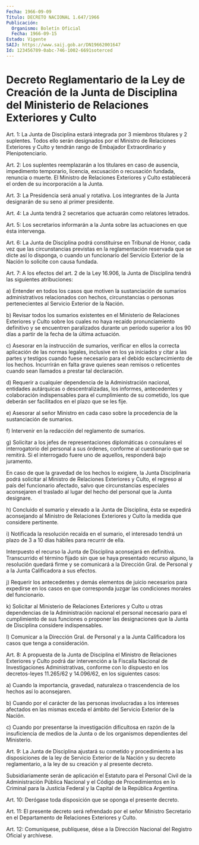 ```yaml
---
Fecha: 1966-09-09
Título: DECRETO NACIONAL 1.647/1966
Publicación:
  Organismo: Boletín Oficial
  Fecha: 1966-09-15
Estado: Vigente
SAIJ: https://www.saij.gob.ar/DN19662001647
Id: 123456789-0abc-746-1002-6691soterced
---
```

# Decreto  Reglamentario  de  la  Ley  de  Creación  de  la  Junta  de Disciplina    del   Ministerio  de  Relaciones  Exteriores  y  Culto

<a id="1"></a>
Art. 1: La Junta de Disciplina estará integrada por 3 miembros titulares y 2 suplentes. Todos ello serán designados por el Ministro de Relaciones Exteriores y Culto y tendrán rango de Embajador Extraordinario y Plenipotenciario.

<a id="2"></a>
Art. 2: Los suplentes reemplazarán a los titulares en caso de ausencia, impedimento temporario, licencia, excusación o recusación fundada, renuncia o muerte. El Ministro de Relaciones Exteriores y Culto establecerá el orden de su incorporación a la Junta.

<a id="3"></a>
Art. 3: La Presidencia será anual y rotativa. Los integrantes de la Junta designarán de su seno al primer presidente.

<a id="4"></a>
Art. 4: La Junta tendrá 2 secretarios que actuarán como relatores letrados.

<a id="5"></a>
Art. 5: Los secretarios informarán a la Junta sobre las actuaciones en que ésta intervenga.

<a id="6"></a>
Art. 6: La Junta de Disciplina podrá constituirse en Tribunal de Honor, cada vez que las circunstancias previstas en la reglamentación reservada que se dicte así lo disponga, o cuando un funcionario del Servicio Exterior de la Nación lo solicite con causa fundada.

<a id="7"></a>
Art. 7: A los efectos del art. 2 de la Ley 16.906, la Junta de Disciplina tendrá las siguientes atribuciones:

a) Entender en todos los casos que motiven la sustanciación de sumarios administrativos relacionados con hechos, circunstancias o personas pertenecientes al Servicio Exterior de la Nación.

b) Revisar todos los sumarios existentes en el Ministerio de Relaciones Exteriores y Culto sobre los cuales no haya recaído pronunciamiento definitivo y se encuentren paralizados durante un período superior a los 90 días a partir de la fecha de la última actuación.

c) Asesorar en la instrucción de sumarios, verificar en ellos la correcta aplicación de las normas legales, inclusive en los ya iniciados y citar a las partes y testigos cuando fuese necesario para el debido esclarecimiento de los hechos. Incurrirán en falta grave quienes sean remisos o reticentes cuando sean llamados a prestar tal declaración.

d) Requerir a cualquier dependencia de la Administración nacional, entidades autárquicas o descentralizadas, los informes, antecedentes y colaboración indispensables para el cumplimiento de su cometido, los que deberán ser facilitados en el plazo que se les fije.

e) Asesorar al señor Ministro en cada caso sobre la procedencia de la sustanciación de sumarios.

f) Intervenir en la redacción del reglamento de sumarios.

g) Solicitar a los jefes de representaciones diplomáticas o consulares el interrogatorio del personal a sus órdenes, conforme al cuestionario que se remitirá. Si el interrogado fuere uno de aquellos, responderá bajo juramento.

En caso de que la gravedad de los hechos lo exigiere, la Junta Disciplinaria podrá solicitar al Ministro de Relaciones Exteriores y Culto, el regreso al país del funcionario afectado, salvo que circunstancias especiales aconsejaren el traslado al lugar del hecho del personal que la Junta designare.

h) Concluido el sumario y elevado a la Junta de Disciplina, ésta se expedirá aconsejando al Ministro de Relaciones Exteriores y Culto la medida que considere pertinente.

i) Notificada la resolución recaída en el sumario, el interesado tendrá un plazo de 3 a 10 días hábiles para recurrir de ella.

Interpuesto el recurso la Junta de Disciplina aconsejará en definitiva. Transcurrido el término fijado sin que se haya presentado recurso alguno, la resolución quedará firme y se comunicará a la Dirección Gral. de Personal y a la Junta Calificadora a sus efectos.

j) Requerir los antecedentes y demás elementos de juicio necesarios para expedirse en los casos en que corresponda juzgar las condiciones morales del funcionario.

k) Solicitar al Ministerio de Relaciones Exteriores y Culto u otras dependencias de la Administración nacional el personal necesario para el cumplimiento de sus funciones o proponer las designaciones que la Junta de Disciplina considere indispensables.

l) Comunicar a la Dirección Gral. de Personal y a la Junta Calificadora los casos que tenga a consideración.

<a id="8"></a>
Art. 8: A propuesta de la Junta de Disciplina el Ministro de Relaciones Exteriores y Culto podrá dar intervención a la Fiscalía Nacional de Investigaciones Administrativas, conforme con lo dispuesto en los decretos-leyes 11.265/62 y 14.096/62, en los siguientes casos:

a) Cuando la importancia, gravedad, naturaleza o trascendencia de los hechos así lo aconsejaren.

b) Cuando por el carácter de las personas involucradas a los intereses afectados en las mismas exceda el ámbito del Servicio Exterior de la Nación.

c) Cuando por presentarse la investigación dificultosa en razón de la insuficiencia de medios de la Junta o de los organismos dependientes del Ministerio.

<a id="9"></a>
Art. 9: La Junta de Disciplina ajustará su cometido y procedimiento a las disposiciones de la ley de Servicio Exterior de la Nación y su decreto reglamentario, a la ley de su creación y al presente decreto.

Subsidiariamente serán de aplicación el Estatuto para el Personal Civil de la Administración Pública Nacional y el Código de Procedimientos en lo Criminal para la Justicia Federal y la Capital de la República Argentina.

<a id="10"></a>
Art. 10: Derógase toda disposición que se oponga el presente decreto.

<a id="11"></a>
Art. 11: El presente decreto será refrendado por el señor Ministro Secretario en el Departamento de Relaciones Exteriores y Culto.

<a id="12"></a>
Art. 12: Comuníquese, publíquese, dése a la Dirección Nacional del Registro Oficial y archívese.